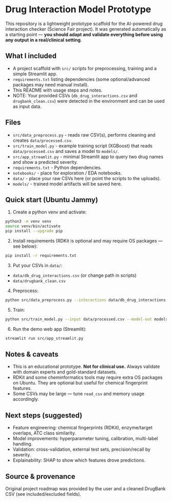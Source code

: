 # Drug Interaction Model Prototype

This repository is a lightweight prototype scaffold for the AI-powered drug interaction checker
(Science Fair project). It was generated automatically as a starting point — **you should adapt and
validate everything before using any output in a real/clinical setting**.

## What I included
- A project scaffold with `src/` scripts for preprocessing, training and a simple Streamlit app.
- `requirements.txt` listing dependencies (some optional/advanced packages may need manual install).
- This README with usage steps and notes.
- NOTE: Your provided CSVs (`db_drug_interactions.csv` and `drugbank_clean.csv`) were detected in the
  environment and can be used as input data.

## Files
- `src/data_preprocess.py` - reads raw CSV(s), performs cleaning and creates `data/processed.csv`.
- `src/train_model.py` - example training script (XGBoost) that reads `data/processed.csv` and saves a model to `models/`.
- `src/app_streamlit.py` - minimal Streamlit app to query two drug names and show a predicted severity.
- `requirements.txt` - Python dependencies.
- `notebooks/` - place for exploration / EDA notebooks.
- `data/` - place your raw CSVs here (or point the scripts to the uploads).
- `models/` - trained model artifacts will be saved here.

## Quick start (Ubuntu Jammy)
1. Create a python venv and activate:
```bash
python3 -m venv venv
source venv/bin/activate
pip install --upgrade pip
```

2. Install requirements (RDKit is optional and may require OS packages — see below):
```bash
pip install -r requirements.txt
```

3. Put your CSVs in `data/`:
- `data/db_drug_interactions.csv`  (or change path in scripts)
- `data/drugbank_clean.csv`

4. Preprocess:
```bash
python src/data_preprocess.py --interactions data/db_drug_interactions.csv --drugbank data/drugbank_clean.csv --out data/processed.csv
```

5. Train:
```bash
python src/train_model.py --input data/processed.csv --model-out models/xgb_model.joblib
```

6. Run the demo web app (Streamlit):
```bash
streamlit run src/app_streamlit.py
```

## Notes & caveats
- This is an educational prototype. **Not for clinical use.** Always validate with domain experts and gold-standard datasets.
- RDKit and some cheminformatics tools may require extra OS packages on Ubuntu. They are optional but useful for chemical fingerprint features.
- Some CSVs may be large — tune `read_csv` and memory usage accordingly.

## Next steps (suggested)
- Feature engineering: chemical fingerprints (RDKit), enzyme/target overlaps, ATC class similarity.
- Model improvements: hyperparameter tuning, calibration, multi-label handling.
- Validation: cross-validation, external test sets, precision/recall by severity.
- Explainability: SHAP to show which features drove predictions.

## Source & provenance
Original project roadmap was provided by the user and a cleaned DrugBank CSV (see included/excluded fields).
